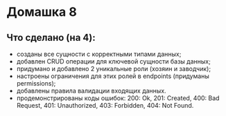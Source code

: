 # Домашка 8

## Что сделано (на 4):

* созданы все сущности с корректными типами данных;
* добавлен CRUD операции для ключевой сущности базы данных;
* придумано и добавлено 2 уникальные роли (хозяин и заводчик);
* настроены ограничения для этих ролей в endpoints (придуманы permissions);
* добавлены правила валидации входящих данных.
* продемонстрированы коды ошибок:
    200: Ok,
    201: Created,
    400: Bad Request,
    401: Unauthorized,
    403: Forbidden,
    404: Not Found.


